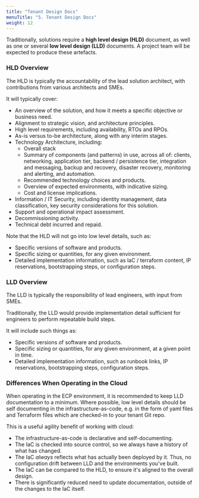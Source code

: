```yaml
---
title: "Tenant Design Docs"
menuTitle: "5. Tenant Design Docs"
weight: 12
---
```


Traditionally, solutions require a **high level design (HLD)** document, as well as one or several **low level design (LLD)** documents. A project team will be expected to produce these artefacts.

### HLD Overview

The HLD is typically the accountability of the lead solution architect, with contributions from various architects and SMEs. 

It will typically cover:

- An overview of the solution, and how it meets a specific objective or business need.
- Alignment to strategic vision, and architecture principles.
- High level requirements, including availability, RTOs and RPOs.
- As-is versus to-be architecture, along with any interim stages.
- Technology Architecture, including:
  - Overall stack
  - Summary of components (and patterns) in use, across all of: clients, networking, application tier, backend / persistence tier, integration and messaging, backup and recovery, disaster recovery, monitoring and alerting, and automation.
  - Recommended technology choices and products.
  - Overview of expected environments, with indicative sizing.
  - Cost and license implications.
- Information / IT Security, including identity management, data classification, key security considerations for this solution.
- Support and operational impact assessment.
- Decommissioning activity.
- Technical debt incurred and repaid.

Note that the HLD will not go into low level details, such as:

- Specific versions of software and products.
- Specific sizing or quantities, for any given environment.
- Detailed implementation information, such as IaC / terraform content, IP reservations, bootstrapping steps, or configuration steps.

### LLD Overview

The LLD is typically the responsibility of lead engineers, with input from SMEs.

Traditionally, the LLD would provide implementation detail sufficient for engineers to perform repeatable build steps.

It will include such things as:

- Specific versions of software and products.
- Specific sizing or quantities, for any given environment, at a given point in time.
- Detailed implementation information, such as runbook links, IP reservations, bootstrapping steps, configuration steps.

### Differences When Operating in the Cloud

When operating in the ECP environment, it is recommended to keep LLD documentation to a minimum. Where possible, low level details should be self documenting in the infrastructure-as-code, e.g. in the form of yaml files and Terraform files which are checked-in to your tenant Git repo.

This is a useful agility benefit of working with cloud:

- The infrastructure-as-code is declarative and self-documenting.
- The IaC is checked into source control, so we always have a history of what has changed.
- The IaC _always_ reflects what has actually been deployed by it.  Thus, no configuration drift between LLD and the environments you've built.
- The IaC can be compared to the HLD, to ensure it's aligned to the overall design.
- There is significantly reduced need to update documentation, outside of the changes to the IaC itself.